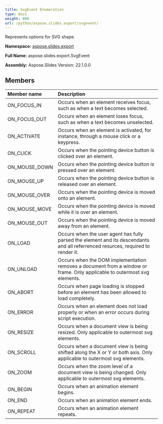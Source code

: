 ```yaml
---
title: SvgEvent Enumeration
type: docs
weight: 800
url: /python/aspose.slides.export/svgevent/
---
```


Represents options for SVG shape.

**Namespace:** [aspose.slides.export](/python/aspose.slides.export/)

**Full Name:** aspose.slides.export.SvgEvent

**Assembly:**  Aspose.Slides Version: 22.1.0.0

## **Members**
|**Member name**|**Description**|
| :- | :- |
|ON_FOCUS_IN|Occurs when an element receives focus, such as when a text becomes selected.|
|ON_FOCUS_OUT|Occurs when an element loses focus, such as when a text becomes unselected.|
|ON_ACTIVATE|Occurs when an element is activated, for instance, through a mouse click or a keypress.|
|ON_CLICK|Occurs when the pointing device button is clicked over an element.|
|ON_MOUSE_DOWN|Occurs when the pointing device button is pressed over an element.|
|ON_MOUSE_UP|Occurs when the pointing device button is released over an element.|
|ON_MOUSE_OVER|Occurs when the pointing device is moved onto an element.|
|ON_MOUSE_MOVE|Occurs when the pointing device is moved while it is over an element.|
|ON_MOUSE_OUT|Occurs when the pointing device is moved away from an element.|
|ON_LOAD|Occurs when the user agent has fully parsed the element and its descendants and all referrenced resurces, required to render it.|
|ON_UNLOAD|Occurs when the DOM implementation removes a document from a window or frame. Only applicable to outermost svg elements.|
|ON_ABORT|Occurs when page loading is stopped before an element has been allowed to load completely.|
|ON_ERROR|Occurs when an element does not load properly or when an error occurs during script execution.|
|ON_RESIZE|Occurs when a document view is being resized. Only applicable to outermost svg elements.|
|ON_SCROLL|Occurs when a document view is being shifted along the X or Y or both axis. Only applicable to outermost svg elements.|
|ON_ZOOM|Occurs when the zoom level of a document view is being changed. Only applicable to outermost svg elements.|
|ON_BEGIN|Occurs when an animation element begins.|
|ON_END|Occurs when an animation element ends.|
|ON_REPEAT|Occurs when an animation element repeats.|
